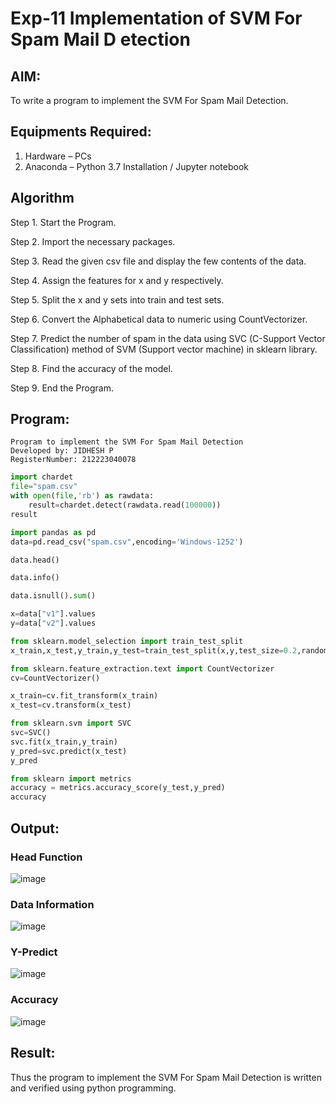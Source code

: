 # Exp-11 Implementation of SVM For Spam Mail D etection

## AIM:
To write a program to implement the SVM For Spam Mail Detection.

## Equipments Required:
1. Hardware – PCs
2. Anaconda – Python 3.7 Installation / Jupyter notebook

## Algorithm
Step 1. Start the Program.

Step 2. Import the necessary packages.

Step 3. Read the given csv file and display the few contents of the data.

Step 4. Assign the features for x and y respectively.

Step 5. Split the x and y sets into train and test sets.

Step 6. Convert the Alphabetical data to numeric using CountVectorizer.

Step 7. Predict the number of spam in the data using SVC (C-Support Vector Classification) method of SVM (Support vector machine) in sklearn library.

Step 8. Find the accuracy of the model.

Step 9. End the Program.

## Program:
```
Program to implement the SVM For Spam Mail Detection
Developed by: JIDHESH P
RegisterNumber: 212223040078
```
```python
import chardet
file="spam.csv"
with open(file,'rb') as rawdata:
    result=chardet.detect(rawdata.read(100000))
result

import pandas as pd
data=pd.read_csv("spam.csv",encoding='Windows-1252')

data.head()

data.info()

data.isnull().sum()

x=data["v1"].values
y=data["v2"].values

from sklearn.model_selection import train_test_split
x_train,x_test,y_train,y_test=train_test_split(x,y,test_size=0.2,random_state=0)

from sklearn.feature_extraction.text import CountVectorizer
cv=CountVectorizer()

x_train=cv.fit_transform(x_train)
x_test=cv.transform(x_test)

from sklearn.svm import SVC
svc=SVC()
svc.fit(x_train,y_train)
y_pred=svc.predict(x_test)
y_pred

from sklearn import metrics
accuracy = metrics.accuracy_score(y_test,y_pred)
accuracy

```

## Output:

### Head Function
![image](https://github.com/user-attachments/assets/7ede2cca-127d-42fc-9243-d13c4446a737)

### Data Information
![image](https://github.com/user-attachments/assets/d4bc7796-2ed8-44ab-a628-9a64488e0c58)

### Y-Predict
![image](https://github.com/user-attachments/assets/dba44c43-6a45-48cc-8cc8-fce359218d70)

### Accuracy
![image](https://github.com/user-attachments/assets/3f080592-62fa-49e8-b5ce-aa17aefd8161)


## Result:
Thus the program to implement the SVM For Spam Mail Detection is written and verified using python programming.
